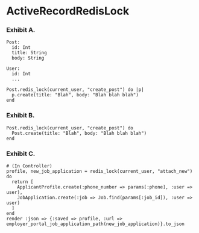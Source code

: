 ActiveRecordRedisLock
=====================

### Exhibit A.
    Post:
      id: Int
      title: String
      body: String

    User:
      id: Int
      ...

    Post.redis_lock(current_user, "create_post") do |p|
      p.create(title: "Blah", body: "Blah blah blah")
    end
    
### Exhibit B.
    Post.redis_lock(current_user, "create_post") do
      Post.create(title: "Blah", body: "Blah blah blah")
    end

### Exhibit C.
    # (In Controller)
    profile, new_job_application = redis_lock(current_user, "attach_new") do
      return [
        ApplicantProfile.create(:phone_number => params[:phone], :user => user),
        JobApplication.create(:job => Job.find(params[:job_id]), :user => user)
      ]
    end
    render :json => {:saved => profile, :url => employer_portal_job_application_path(new_job_application)}.to_json